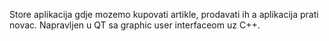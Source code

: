 Store aplikacija gdje mozemo kupovati artikle, prodavati ih a aplikacija prati novac. Napravljen u QT sa graphic user interfaceom uz C++.
